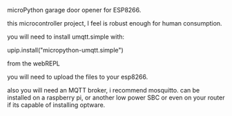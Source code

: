 microPython garage door opener for ESP8266.

this microcontroller project, I feel is robust enough for human consumption.

you will need to install umqtt.simple with:

upip.install("micropython-umqtt.simple")

from the webREPL

you will need to upload the files to your esp8266.

also you will need an MQTT broker, i recommend mosquitto.
can be installed on a raspberry pi, or another low power SBC
or even on your router if its capable of installing optware.
